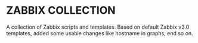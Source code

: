 # ZABBIX COLLECTION
A collection of Zabbix scripts and templates. 
Based on default Zabbix v3.0 templates, added some usable changes like hostname in graphs, end so on.
